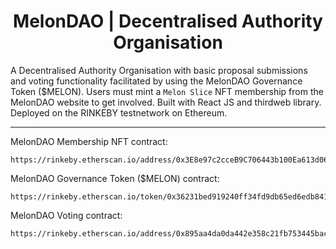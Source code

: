 <h1 align="center"> MelonDAO | Decentralised Authority Organisation </h1>

A Decentralised Authority Organisation with basic proposal submissions and voting functionality facilitated by using the MelonDAO Governance Token ($MELON). Users must mint a `Melon Slice` NFT membership from the MelonDAO website to get involved. Built with React JS and thirdweb library. Deployed on the RINKEBY testnetwork on Ethereum.

<hr/>

MelonDAO Membership NFT contract:
```
https://rinkeby.etherscan.io/address/0x3E8e97c2cceB9C706443b100Ea613d06B530e09d
```

MelonDAO Governance Token ($MELON) contract:
```
https://rinkeby.etherscan.io/token/0x36231bed919240ff34fd9db65ed6edb841d6e654
```

MelonDAO Voting contract:
```
https://rinkeby.etherscan.io/address/0x895aa4da0da442e358c21fb753445bac959fc723
```
